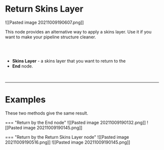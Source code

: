 # **Return Skins Layer**

![[Pasted image 20211009190607.png]]    

This node provides an alternative way to apply a skins layer. Use it if you want to make your pipeline structure  cleaner.  

<br /><br />

- **Skins Layer** - a skins layer that you want to return to the
- **End** node.

<br />

--------

# Examples
These two methods give the same result.  

=== "Return by the End node"
	![[Pasted image 20211009190132.png]]
	![[Pasted image 20211009190145.png]]
	
=== "Return by the Return Skins Layer node"
	![[Pasted image 20211009190516.png]]
	![[Pasted image 20211009190145.png]]